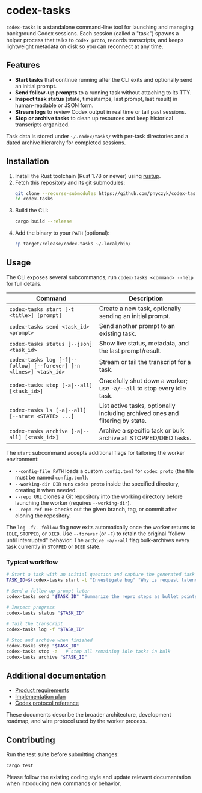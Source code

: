 # codex-tasks

`codex-tasks` is a standalone command-line tool for launching and managing background Codex sessions. Each session (called a "task") spawns a helper process that talks to `codex proto`, records transcripts, and keeps lightweight metadata on disk so you can reconnect at any time.

## Features
- **Start tasks** that continue running after the CLI exits and optionally send an initial prompt.
- **Send follow-up prompts** to a running task without attaching to its TTY.
- **Inspect task status** (state, timestamps, last prompt, last result) in human-readable or JSON form.
- **Stream logs** to review Codex output in real time or tail past sessions.
- **Stop or archive tasks** to clean up resources and keep historical transcripts organized.

Task data is stored under `~/.codex/tasks/` with per-task directories and a dated archive hierarchy for completed sessions.

## Installation
1. Install the Rust toolchain (Rust 1.78 or newer) using [rustup](https://rustup.rs/).
2. Fetch this repository and its git submodules:
   ```bash
   git clone --recurse-submodules https://github.com/pnyczyk/codex-tasks.git
   cd codex-tasks
   ```
3. Build the CLI:
   ```bash
   cargo build --release
   ```
4. Add the binary to your `PATH` (optional):
   ```bash
   cp target/release/codex-tasks ~/.local/bin/
   ```

## Usage
The CLI exposes several subcommands; run `codex-tasks <command> --help` for full details.

| Command | Description |
| --- | --- |
| `codex-tasks start [-t <title>] [prompt]` | Create a new task, optionally sending an initial prompt. |
| `codex-tasks send <task_id> <prompt>` | Send another prompt to an existing task. |
| `codex-tasks status [--json] <task_id>` | Show live status, metadata, and the last prompt/result. |
| `codex-tasks log [-f\|--follow] [--forever] [-n <lines>] <task_id>` | Stream or tail the transcript for a task. |
| `codex-tasks stop [-a\|--all] [<task_id>]` | Gracefully shut down a worker; use `-a/--all` to stop every idle task. |
| `codex-tasks ls [-a\|--all] [--state <STATE> ...]` | List active tasks, optionally including archived ones and filtering by state. |
| `codex-tasks archive [-a\|--all] [<task_id>]` | Archive a specific task or bulk archive all STOPPED/DIED tasks. |

The `start` subcommand accepts additional flags for tailoring the worker environment:
- `--config-file PATH` loads a custom `config.toml` for `codex proto` (the file must be named `config.toml`).
- `--working-dir DIR` runs `codex proto` inside the specified directory, creating it when needed.
- `--repo URL` clones a Git repository into the working directory before launching the worker (requires `--working-dir`).
- `--repo-ref REF` checks out the given branch, tag, or commit after cloning the repository.

The `log -f/--follow` flag now exits automatically once the worker returns to `IDLE`, `STOPPED`, or `DIED`. Use `--forever` (or `-F`) to retain the original "follow until interrupted" behavior. The `archive -a/--all` flag bulk-archives every task currently in `STOPPED` or `DIED` state.

### Typical workflow
```bash
# Start a task with an initial question and capture the generated task ID
TASK_ID=$(codex-tasks start -t "Investigate bug" "Why is request latency spiking?")

# Send a follow-up prompt later
codex-tasks send "$TASK_ID" "Summarize the repro steps as bullet points."

# Inspect progress
codex-tasks status "$TASK_ID"

# Tail the transcript
codex-tasks log -f "$TASK_ID"

# Stop and archive when finished
codex-tasks stop "$TASK_ID"
codex-tasks stop -a   # stop all remaining idle tasks in bulk
codex-tasks archive "$TASK_ID"
```

## Additional documentation
- [Product requirements](docs/prd.md)
- [Implementation plan](docs/plan.md)
- [Codex protocol reference](docs/proto.md)

These documents describe the broader architecture, development roadmap, and wire protocol used by the worker process.

## Contributing
Run the test suite before submitting changes:
```bash
cargo test
```

Please follow the existing coding style and update relevant documentation when introducing new commands or behavior.
